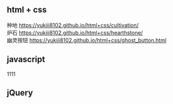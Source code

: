 ## html + css
种地 https://yukiii8102.github.io/html+css/cultivation/  
炉石 https://yukiii8102.github.io/html+css/hearthstone/  
幽灵按钮 https://yukiii8102.github.io/html+css/ghost_button.html

## javascript
1111

## jQuery